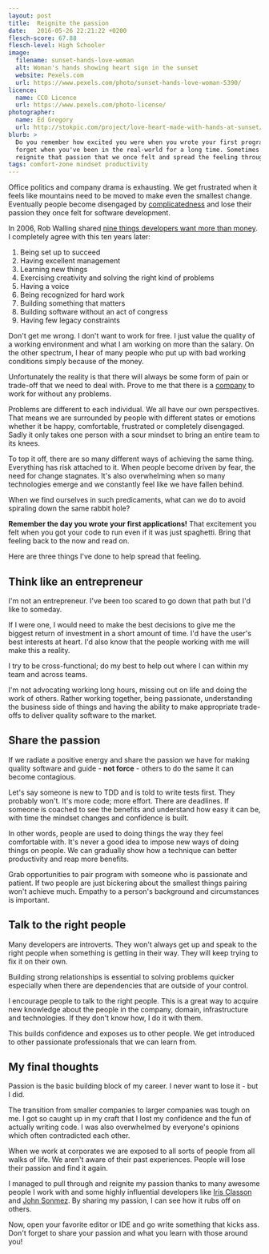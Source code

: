 ```yaml
---
layout: post
title:  Reignite the passion
date:   2016-05-26 22:21:22 +0200
flesch-score: 67.88
flesch-level: High Schooler
image:
  filename: sunset-hands-love-woman
  alt: Woman's hands showing heart sign in the sunset
  website: Pexels.com
  url: https://www.pexels.com/photo/sunset-hands-love-woman-5390/
licence:
  name: CCO Licence
  url: https://www.pexels.com/photo-license/
photographer:
  name: Ed Gregory
  url: http://stokpic.com/project/love-heart-made-with-hands-at-sunset/
blurb: >
  Do you remember how excited you were when you wrote your first program? It's easy to
  forget when you've been in the real-world for a long time. Sometimes we just need to
  reignite that passion that we once felt and spread the feeling throughout our teams.
tags: comfort-zone mindset productivity
---
```


Office politics and company drama is exhausting. We get frustrated when it
feels like mountains need to be moved to make even the smallest change.
Eventually people become disengaged by
[complicatedness](https://www.ted.com/talks/yves_morieux_as_work_gets_more_complex_6_rules_to_simplify)
and lose their passion they once felt for software development.

In 2006, Rob Walling shared
[nine things developers want more than money](http://www.softwarebyrob.com/2006/10/31/nine-things-developers-want-more-than-money/).
I completely agree with this ten years later:

1. Being set up to succeed
2. Having excellent management
3. Learning new things
4. Exercising creativity and solving the right kind of problems
5. Having a voice
6. Being recognized for hard work
7. Building something that matters
8. Building software without an act of congress
9. Having few legacy constraints

Don't get me wrong. I don't want to work for free. I just value the quality of a
working environment and what I am working on more than the salary.
On the other spectrum, I hear of many people who put up with bad working
conditions simply because of the money.

Unfortunately the reality is that there will always be some form of pain or
trade-off that we need to deal with. Prove to me that there is a [company](blog/the-perfect-illusion/)
to work for without any problems.

Problems are different to each individual. We all have our own perspectives.
That means we are surrounded by people with different states or emotions
whether it be happy, comfortable, frustrated or completely disengaged.
Sadly it only takes one person with a sour mindset to bring an entire team
to its knees.

To top it off, there are so many different ways of achieving the same thing.
Everything has risk attached to it. When people become driven by fear,
the need for change stagnates. It's also overwhelming when so many technologies
emerge and we constantly feel like we have fallen behind.

When we find ourselves in such predicaments, what can we do to avoid
spiraling down the same rabbit hole?

**Remember the day you wrote your first applications!** That excitement you felt
when you got your code to run even if it was just spaghetti. Bring that feeling
back to the now and read on.

Here are three things I've done to help spread that feeling.

## Think like an entrepreneur
I'm not an entrepreneur. I've been too scared to go down that path but I'd like
to someday.

If I were one, I would need to make the best decisions to give me
the biggest return of investment in a short amount of time. I'd have the user's
best interests at heart. I'd also know that the people working with me will make
this a reality.

I try to be cross-functional; do my best to help out where I can within my team
and across teams.

I'm not advocating working long hours, missing out on life and doing the work
of others. Rather working together, being passionate, understanding the
business side of things and having the ability to
make appropriate trade-offs to deliver quality software to the market.

## Share the passion
If we radiate a positive energy and share the passion we have for making quality
software and guide - **not force** - others to do the same it can become
contagious.

Let's say someone is new to TDD and is told to write tests first.
They probably won't. It's more code; more effort. There are deadlines.
If someone is coached to see the benefits and understand how easy it can be,
with time the mindset changes and confidence is built.

In other words, people are used to doing things the way they feel comfortable
with. It's never a good idea to impose new ways of doing things on people.
We can gradually show how a technique can better productivity and
reap more benefits.

Grab opportunities to pair program with someone who is passionate and
patient. If two people are just bickering about the smallest things pairing
won't achieve much. Empathy to a person's background and circumstances is
important.

## Talk to the right people
Many developers are introverts. They won't always get up and speak to the right
people when something is getting in their way. They will keep trying to
fix it on their own.

Building strong relationships is essential to solving problems quicker
especially when there are dependencies that are outside of your control.

I encourage people to talk to the right people. This is a great way to
acquire new knowledge about the people in the company, domain, infrastructure
and technologies. If they don't know how, I do it with them.

This builds confidence and exposes us to other people. We get introduced to
other passionate professionals that we can learn from.

## My final thoughts
Passion is the basic building block of my career. I never want to lose it - but
I did.

The transition from smaller companies to larger companies was tough on me.
I got so caught up in my craft that I lost my confidence and the fun of
actually writing code. I was also overwhelmed by everyone's opinions
which often contradicted each other.

When we work at corporates we are exposed to all sorts of people from all
walks of life. We aren't aware of their past experiences. People will lose
their passion and find it again.

I managed to pull through and reignite my passion thanks to many awesome
people I work with and some highly influential
developers like [Iris Classon](http://irisclasson.com/) and [John Sonmez](https://simpleprogrammer.com/).
By sharing my passion, I can see how it rubs off on others.

Now, open your favorite editor or IDE and go write something that kicks ass.
Don't forget to share your passion and what you learn with those around you!
